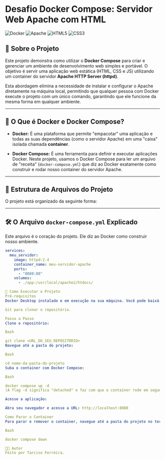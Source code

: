 # Desafio Docker Compose: Servidor Web Apache com HTML

![Docker](https://img.shields.io/badge/docker-%230db7ed.svg?style=for-the-badge&logo=docker&logoColor=white) ![Apache](https://img.shields.io/badge/apache-%23D42029.svg?style=for-the-badge&logo=apache&logoColor=white) ![HTML5](https://img.shields.io/badge/html5-%23E34F26.svg?style=for-the-badge&logo=html5&logoColor=white) ![CSS3](https://img.shields.io/badge/css3-%231572B6.svg?style=for-the-badge&logo=css3&logoColor=white)

## 📖 Sobre o Projeto

Este projeto demonstra como utilizar o **Docker Compose** para criar e gerenciar um ambiente de desenvolvimento web simples e portável. O objetivo é servir uma aplicação web estática (HTML, CSS e JS) utilizando um container do servidor **Apache HTTP Server (httpd)**.

Esta abordagem elimina a necessidade de instalar e configurar o Apache diretamente na máquina local, permitindo que qualquer pessoa com Docker execute o projeto com um único comando, garantindo que ele funcione da mesma forma em qualquer ambiente.

---

## 🐳 O Que é Docker e Docker Compose?

-   **Docker:** É uma plataforma que permite "empacotar" uma aplicação e todas as suas dependências (como o servidor Apache) em uma "caixa" isolada chamada **container**.

-   **Docker Compose:** É uma ferramenta para definir e executar aplicações Docker. Neste projeto, usamos o Docker Compose para ler um arquivo de "receita" (`docker-compose.yml`) que diz ao Docker exatamente como construir e rodar nosso container do servidor Apache.

---

## 📂 Estrutura de Arquivos do Projeto

O projeto está organizado da seguinte forma:

---

## 🛠️ O Arquivo `docker-compose.yml` Explicado

Este arquivo é o coração do projeto. Ele diz ao Docker como construir nosso ambiente.

```yaml
services:
  meu_servidor:
    image: httpd:2.4
    container_name: meu-servidor-apache
    ports:
      - "8080:80"
    volumes:
      - ./app:/usr/local/apache2/htdocs/

🚀 Como Executar o Projeto
Pré-requisitos
Docker Desktop instalado e em execução na sua máquina. Você pode baixá-lo aqui: Docker Desktop.

Git para clonar o repositório.

Passo a Passo
Clone o repositório:

Bash

git clone <URL_DO_SEU_REPOSITORIO>
Navegue até a pasta do projeto:

Bash

cd nome-da-pasta-do-projeto
Suba o container com Docker Compose:

Bash

docker compose up -d
(A flag -d significa "detached" e faz com que o container rode em segundo plano).

Acesse a aplicação:

Abra seu navegador e acesse a URL: http://localhost:8080

Como Parar o Container
Para parar e remover o container, navegue até a pasta do projeto no terminal e execute:

Bash

docker compose down

👨‍💻 Autor
Feito por Tarciso Ferreira.
